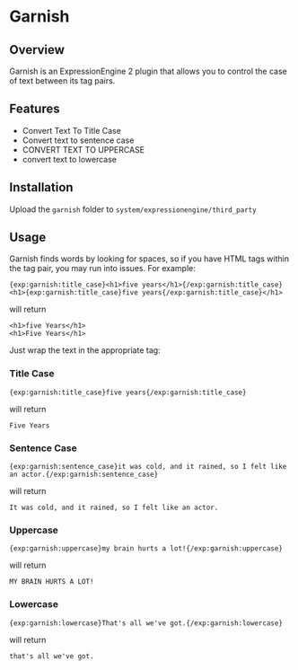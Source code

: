 Garnish
=======

Overview
--------

Garnish is an ExpressionEngine 2 plugin that allows you to control the case of text between its tag pairs.

Features
--------

* Convert Text To Title Case
* Convert text to sentence case
* CONVERT TEXT TO UPPERCASE
* convert text to lowercase

Installation
------------

Upload the `garnish` folder to `system/expressionengine/third_party`

Usage
-----

Garnish finds words by looking for spaces, so if you have HTML tags within the tag pair, you may run into issues. For example:

    {exp:garnish:title_case}<h1>five years</h1>{/exp:garnish:title_case}
    <h1>{exp:garnish:title_case}five years{/exp:garnish:title_case}</h1>

will return

    <h1>five Years</h1>
    <h1>Five Years</h1>


Just wrap the text in the appropriate tag:

### Title Case

    {exp:garnish:title_case}five years{/exp:garnish:title_case}

will return

    Five Years

### Sentence Case

    {exp:garnish:sentence_case}it was cold, and it rained, so I felt like an actor.{/exp:garnish:sentence_case}

will return

    It was cold, and it rained, so I felt like an actor.

### Uppercase

    {exp:garnish:uppercase}my brain hurts a lot!{/exp:garnish:uppercase}

will return

    MY BRAIN HURTS A LOT!

### Lowercase

    {exp:garnish:lowercase}That's all we've got.{/exp:garnish:lowercase}

will return

    that's all we've got.